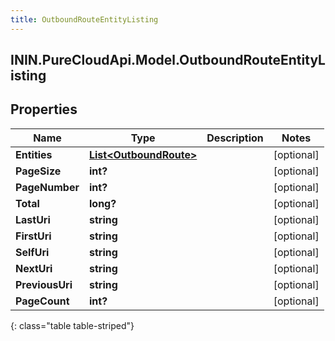 ```yaml
---
title: OutboundRouteEntityListing
---
```

## ININ.PureCloudApi.Model.OutboundRouteEntityListing

## Properties

|Name | Type | Description | Notes|
|------------ | ------------- | ------------- | -------------|
| **Entities** | [**List&lt;OutboundRoute&gt;**](OutboundRoute.html) |  | [optional] |
| **PageSize** | **int?** |  | [optional] |
| **PageNumber** | **int?** |  | [optional] |
| **Total** | **long?** |  | [optional] |
| **LastUri** | **string** |  | [optional] |
| **FirstUri** | **string** |  | [optional] |
| **SelfUri** | **string** |  | [optional] |
| **NextUri** | **string** |  | [optional] |
| **PreviousUri** | **string** |  | [optional] |
| **PageCount** | **int?** |  | [optional] |
{: class="table table-striped"}


